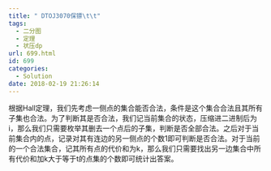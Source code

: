 ```yaml
---
title: " DTOJ3070保镖\t\t"
tags:
  - 二分图
  - 定理
  - 状压dp
url: 699.html
id: 699
categories:
  - Solution
date: 2018-02-19 21:26:14
---
```


根据Hall定理，我们先考虑一侧点的集合能否合法，条件是这个集合合法且其所有子集也合法。为了判断其是否合法，我们记当前集合的状态，压缩进二进制后为i，那么我们只需要枚举其删去一个点后的子集，判断是否全部合法。之后对于当前集合内的点，记录对其有连边的另一侧点的个数1即可判断是否合法。对于当前的一个合法集合，记其所有点的代价和为k，那么我们只需要找出另一边集合中所有代价和加k大于等于t的点集的个数即可统计出答案。